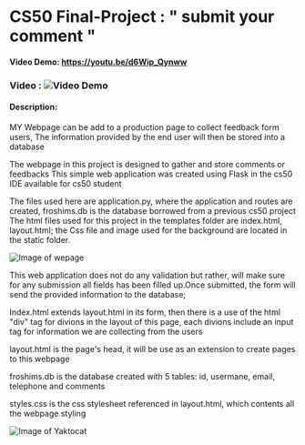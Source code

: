 # CS50 Final-Project : " submit your comment "
#### Video Demo:  <https://youtu.be/d6Wip_Qynww>
### Video : ![Video Demo](https://onedrive.live.com/?cid=37986AAEAB444274&id=37986AAEAB444274%2120942&parId=37986AAEAB444274%2120941&o=OneUp/GIF)
#### Description:
<p>
MY Webpage can be add to a production page to collect feedback form users,
The information provided by the end user  will then be stored into a database
</p>

<p>
The webpage in this project is designed to gather and store comments or feedbacks
This simple  web application was created using Flask in the cs50 IDE available for cs50 student
</p>

<p>
The files used here  are application.py, where the application and routes are created,
froshims.db is the database borrowed from a previous cs50 project
The html files used for this project in the templates folder are index.html,
layout.html; the Css file and image used for the background are located in the static folder.
</p>

![Image of wepage](https://drive.google.com/file/d/1jFtpxRL3whbHopaAuZ9GyUpFLG7gIJ0i/view?usp=sharing)

<p>
This web application does not do any validation but rather, will make sure for any submission
all fields has been filled up.Once submitted, the form will send the provided information to the database;
</p>

<p>
Index.html extends layout.html in its form, then there is a use of the html "div" tag for divions in the layout
of this page, each divions include an input tag for information we are collecting from the users

</p>

<p>
layout.html is the page's head, it will be use as an extension to create pages to this webpage
</p>

<p>
froshims.db is the database created with 5 tables: id, usermane, email, telephone and comments
</p>

<p>
styles.css is the css stylesheet referenced in layout.html, which contents all the webpage styling
</p>

![Image of Yaktocat](https://octodex.github.com/images/yaktocat.png)
